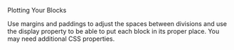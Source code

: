Plotting Your Blocks

 Use margins and paddings to adjust the spaces between divisions and use the display property to be able to put each block in its proper place. You may need additional CSS properties.
